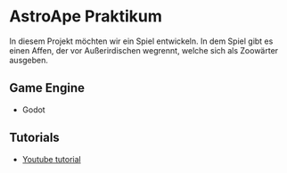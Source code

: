# AstroApe Praktikum
In diesem Projekt möchten wir ein Spiel entwickeln. In dem Spiel gibt es einen Affen, der vor Außerirdischen wegrennt, welche sich als Zoowärter ausgeben.

## Game Engine
* Godot

## Tutorials

* [Youtube tutorial](https://www.youtube.com/watch?v=wETY5_9kFtA&list=PL9FzW-m48fn2jlBu_0DRh7PvAt-GULEmd)
